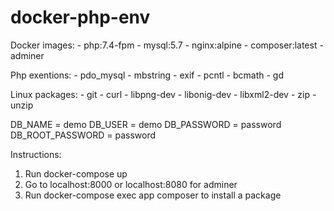 # docker-php-env
Docker images:
    - php:7.4-fpm
    - mysql:5.7
    - nginx:alpine
    - composer:latest
    - adminer

Php exentions:
    - pdo_mysql 
    - mbstring 
    - exif 
    - pcntl 
    - bcmath 
    - gd

Linux packages:
    - git 
    - curl 
    - libpng-dev 
    - libonig-dev 
    - libxml2-dev 
    - zip 
    - unzip

DB_NAME = demo
DB_USER = demo
DB_PASSWORD = password
DB_ROOT_PASSWORD = password

Instructions:
1. Run docker-compose up
2. Go to localhost:8000 or localhost:8080 for adminer
3. Run docker-compose exec app composer <command> to install a package
